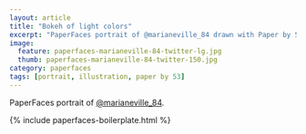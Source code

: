 ```yaml
---
layout: article
title: "Bokeh of light colors"
excerpt: "PaperFaces portrait of @marianeville_84 drawn with Paper by 53 on an iPad."
image: 
  feature: paperfaces-marianeville-84-twitter-lg.jpg
  thumb: paperfaces-marianeville-84-twitter-150.jpg
category: paperfaces
tags: [portrait, illustration, paper by 53]
---
```


PaperFaces portrait of [@marianeville_84](http://twitter.com/marianeville_84).

{% include paperfaces-boilerplate.html %}